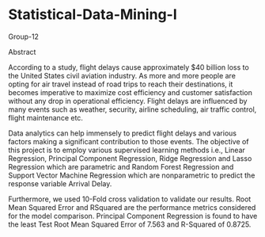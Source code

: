 # Statistical-Data-Mining-I
Group-12

Abstract

According to a study, flight delays cause approximately $40 billion loss to the United States civil aviation industry. As more and more people are opting for air travel instead of road trips to reach their destinations, it becomes imperative to maximize cost efficiency and customer satisfaction without any drop in operational efficiency. Flight delays are influenced by many events such as weather, security, airline scheduling, air traffic control, flight maintenance etc.

Data analytics can help immensely to predict flight delays and various factors making a significant contribution to those events. The objective of this project is to employ various supervised learning methods i.e., Linear Regression, Principal Component Regression, Ridge Regression and Lasso Regression which are parametric and Random Forest Regression and Support Vector Machine Regression which are nonparametric to predict the response variable Arrival Delay.

Furthermore, we used 10-Fold cross validation to validate our results. Root Mean Squared Error and RSquared are the performance metrics considered for the model comparison. Principal Component Regression is found to have the least Test Root Mean Squared Error of 7.563 and R-Squared of 0.8725.
